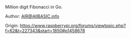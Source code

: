 

Million digit Fibonacci in Go.

Author: AIR@AllBASIC.info

Origin: https://www.raspberrypi.org/forums/viewtopic.php?f=62&t=227343&start=1850#p1458678




